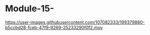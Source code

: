 # Module-15-

https://user-images.githubusercontent.com/107082333/199379880-b5ccbd28-fceb-47f9-9269-25233290f0f2.mov



